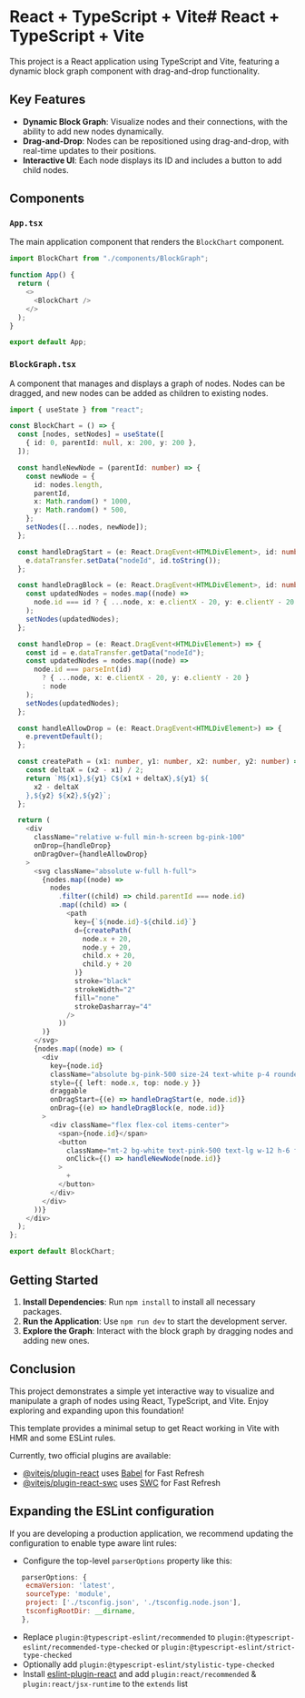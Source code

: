 # React + TypeScript + Vite# React + TypeScript + Vite

This project is a React application using TypeScript and Vite, featuring a dynamic block graph component with drag-and-drop functionality.

## Key Features

- **Dynamic Block Graph**: Visualize nodes and their connections, with the ability to add new nodes dynamically.
- **Drag-and-Drop**: Nodes can be repositioned using drag-and-drop, with real-time updates to their positions.
- **Interactive UI**: Each node displays its ID and includes a button to add child nodes.

## Components

### `App.tsx`

The main application component that renders the `BlockChart` component.

```typescript
import BlockChart from "./components/BlockGraph";

function App() {
  return (
    <>
      <BlockChart />
    </>
  );
}

export default App;
```

### `BlockGraph.tsx`

A component that manages and displays a graph of nodes. Nodes can be dragged, and new nodes can be added as children to existing nodes.

```typescript
import { useState } from "react";

const BlockChart = () => {
  const [nodes, setNodes] = useState([
    { id: 0, parentId: null, x: 200, y: 200 },
  ]);

  const handleNewNode = (parentId: number) => {
    const newNode = {
      id: nodes.length,
      parentId,
      x: Math.random() * 1000,
      y: Math.random() * 500,
    };
    setNodes([...nodes, newNode]);
  };

  const handleDragStart = (e: React.DragEvent<HTMLDivElement>, id: number) => {
    e.dataTransfer.setData("nodeId", id.toString());
  };

  const handleDragBlock = (e: React.DragEvent<HTMLDivElement>, id: number) => {
    const updatedNodes = nodes.map((node) =>
      node.id === id ? { ...node, x: e.clientX - 20, y: e.clientY - 20 } : node
    );
    setNodes(updatedNodes);
  };

  const handleDrop = (e: React.DragEvent<HTMLDivElement>) => {
    const id = e.dataTransfer.getData("nodeId");
    const updatedNodes = nodes.map((node) =>
      node.id === parseInt(id)
        ? { ...node, x: e.clientX - 20, y: e.clientY - 20 }
        : node
    );
    setNodes(updatedNodes);
  };

  const handleAllowDrop = (e: React.DragEvent<HTMLDivElement>) => {
    e.preventDefault();
  };

  const createPath = (x1: number, y1: number, x2: number, y2: number) => {
    const deltaX = (x2 - x1) / 2;
    return `M${x1},${y1} C${x1 + deltaX},${y1} ${
      x2 - deltaX
    },${y2} ${x2},${y2}`;
  };

  return (
    <div
      className="relative w-full min-h-screen bg-pink-100"
      onDrop={handleDrop}
      onDragOver={handleAllowDrop}
    >
      <svg className="absolute w-full h-full">
        {nodes.map((node) =>
          nodes
            .filter((child) => child.parentId === node.id)
            .map((child) => (
              <path
                key={`${node.id}-${child.id}`}
                d={createPath(
                  node.x + 20,
                  node.y + 20,
                  child.x + 20,
                  child.y + 20
                )}
                stroke="black"
                strokeWidth="2"
                fill="none"
                strokeDasharray="4"
              />
            ))
        )}
      </svg>
      {nodes.map((node) => (
        <div
          key={node.id}
          className="absolute bg-pink-500 size-24 text-white p-4 rounded cursor-pointer"
          style={{ left: node.x, top: node.y }}
          draggable
          onDragStart={(e) => handleDragStart(e, node.id)}
          onDrag={(e) => handleDragBlock(e, node.id)}
        >
          <div className="flex flex-col items-center">
            <span>{node.id}</span>
            <button
              className="mt-2 bg-white text-pink-500 text-lg w-12 h-6 flex items-center justify-center"
              onClick={() => handleNewNode(node.id)}
            >
              +
            </button>
          </div>
        </div>
      ))}
    </div>
  );
};

export default BlockChart;
```

## Getting Started

1. **Install Dependencies**: Run `npm install` to install all necessary packages.
2. **Run the Application**: Use `npm run dev` to start the development server.
3. **Explore the Graph**: Interact with the block graph by dragging nodes and adding new ones.

## Conclusion

This project demonstrates a simple yet interactive way to visualize and manipulate a graph of nodes using React, TypeScript, and Vite. Enjoy exploring and expanding upon this foundation!

This template provides a minimal setup to get React working in Vite with HMR and some ESLint rules.

Currently, two official plugins are available:

- [@vitejs/plugin-react](https://github.com/vitejs/vite-plugin-react/blob/main/packages/plugin-react/README.md) uses [Babel](https://babeljs.io/) for Fast Refresh
- [@vitejs/plugin-react-swc](https://github.com/vitejs/vite-plugin-react-swc) uses [SWC](https://swc.rs/) for Fast Refresh

## Expanding the ESLint configuration

If you are developing a production application, we recommend updating the configuration to enable type aware lint rules:

- Configure the top-level `parserOptions` property like this:

```js
   parserOptions: {
    ecmaVersion: 'latest',
    sourceType: 'module',
    project: ['./tsconfig.json', './tsconfig.node.json'],
    tsconfigRootDir: __dirname,
   },
```

- Replace `plugin:@typescript-eslint/recommended` to `plugin:@typescript-eslint/recommended-type-checked` or `plugin:@typescript-eslint/strict-type-checked`
- Optionally add `plugin:@typescript-eslint/stylistic-type-checked`
- Install [eslint-plugin-react](https://github.com/jsx-eslint/eslint-plugin-react) and add `plugin:react/recommended` & `plugin:react/jsx-runtime` to the `extends` list

